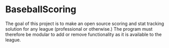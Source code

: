 # BaseballScoring
The goal of this project is to make an open source scoring and stat tracking solution for any league (professional or otherwise.) The program must therefore be modular to add or remove functionality as it is available to the league. 
